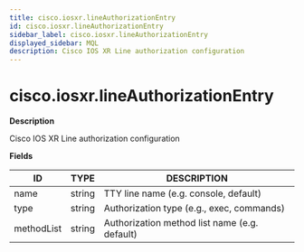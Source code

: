 ```yaml
---
title: cisco.iosxr.lineAuthorizationEntry
id: cisco.iosxr.lineAuthorizationEntry
sidebar_label: cisco.iosxr.lineAuthorizationEntry
displayed_sidebar: MQL
description: Cisco IOS XR Line authorization configuration
---
```


# cisco.iosxr.lineAuthorizationEntry

**Description**

Cisco IOS XR Line authorization configuration

**Fields**

| ID         | TYPE   | DESCRIPTION                                   |
| ---------- | ------ | --------------------------------------------- |
| name       | string | TTY line name (e.g. console, default)         |
| type       | string | Authorization type (e.g., exec, commands)     |
| methodList | string | Authorization method list name (e.g. default) |
